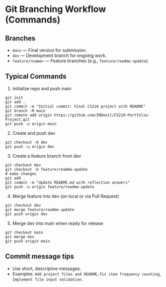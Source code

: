 # Git Branching Workflow (Commands)

## Branches
- `main` — Final version for submission.
- `dev` — Development branch for ongoing work.
- `feature/<name>` — Feature branches (e.g., `feature/readme-update`).

## Typical Commands
1. Initialize repo and push main
```
git init
git add .
git commit -m "Initial commit: Final CS210 project with README"
git branch -M main
git remote add origin https://github.com/IRDenil/CS210-Portfolio-Project.git
git push -u origin main
```

2. Create and push dev
```
git checkout -b dev
git push -u origin dev
```

3. Create a feature branch from dev
```
git checkout dev
git checkout -b feature/readme-update
# make changes
git add .
git commit -m "Update README.md with reflection answers"
git push -u origin feature/readme-update
```

4. Merge feature into dev (on local or via Pull Request)
```
git checkout dev
git merge feature/readme-update
git push origin dev
```

5. Merge dev into main when ready for release
```
git checkout main
git merge dev
git push origin main
```

## Commit message tips
- Use short, descriptive messages.
- Examples: `Add project files and README`, `Fix item frequency counting`, `Implement file input validation`.
